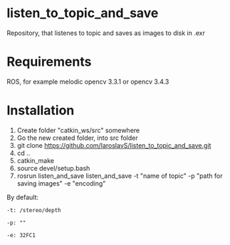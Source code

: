 # listen_to_topic_and_save
Repository, that listenes to topic and saves as images to disk in .exr

# Requirements
ROS, for example melodic
opencv 3.3.1 or opencv 3.4.3

# Installation
1. Create folder "catkin_ws/src" somewhere
2. Go the new created folder, into src folder
3. git clone https://github.com/IaroslavS/listen_to_topic_and_save.git
4. cd ..
5. catkin_make
6. source devel/setup.bash
7. rosrun listen_and_save listen_and_save -t "name of topic" -p "path for saving images" -e "encoding"

By default: 

    -t: /stereo/depth
    
    -p: ""
    
    -e: 32FC1
